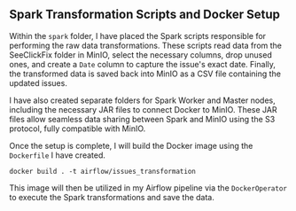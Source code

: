 ## Spark Transformation Scripts and Docker Setup

Within the `spark` folder, I have placed the Spark scripts responsible for performing the raw data transformations. These scripts read data from the SeeClickFix folder in MinIO, select the necessary columns, drop unused ones, and create a `Date` column to capture the issue's exact date. Finally, the transformed data is saved back into MinIO as a CSV file containing the updated issues.

I have also created separate folders for Spark Worker and Master nodes, including the necessary JAR files to connect Docker to MinIO. These JAR files allow seamless data sharing between Spark and MinIO using the S3 protocol, fully compatible with MinIO.

Once the setup is complete, I will build the Docker image using the `Dockerfile` I have created. 

`docker build . -t airflow/issues_transformation`

This image will then be utilized in my Airflow pipeline via the `DockerOperator` to execute the Spark transformations and save the data.
